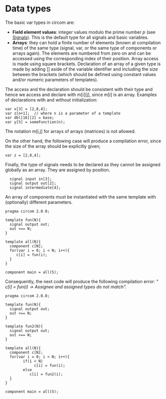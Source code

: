 # Data types

The basic var types in circom are:

* **Field element values**: integer values modulo the prime number _p_ (see [Signals](/circom-language/signals)). This is the default type for all signals and basic variables.
* **Arrays**: they can hold a finite number of elements (known at compilation time) of the same type (signal, var, or the same type of components or arrays again). The elements are numbered from zero on and can be accessed using the corresponding index of their position. Array access is made using square brackets. Declaration of an array of a given type is made by adding \[\] aside of the variable identifier and including the size between the brackets (which should be defined using constant values and/or numeric parameters of templates).

The access and the declaration should be consistent with their type and hence we access and declare with m\[i\]\[j\], since m\[i\] is an array. Examples of declarations with and without initialization:

```text
var x[3] = [2,8,4];
var z[n+1];  // where n is a parameter of a template
var dbl[16][2] = base;
var y[5] = someFunction(n);
```

The notation m\[i,j\] for arrays of arrays (matrices) is not allowed.

On the other hand, the following case will produce a compilation error, since the size of the array should be explicitly given;

```text
var z = [2,8,4];
```

Finally, the type of signals needs to be declared as they cannot be assigned globally as an array. They are assigned by position.

```text
  signal input in[3];
  signal output out[2];
  signal intermediate[4];
```

An array of components must be instantiated with the same template with (optionally) different parameters.

```text
pragma circom 2.0.0;

template fun(N){
  signal output out;
  out <== N;
}

template all(N){
  component c[N];
  for(var i = 0; i < N; i++){
     c[i] = fun(i);
  }
}

component main = all(5);
```
Consequently, the next code will produce the following compilation error: _" c\[i\] = fun\(i\) -&gt; Assignee and assigned types do not match"._

```text
pragma circom 2.0.0;

template fun(N){
  signal output out;
  out <== N;
}

template fun2(N){
  signal output out;
  out <== N;
}

template all(N){
  component c[N];
  for(var i = 0; i < N; i++){
        if(i < N)
             c[i] = fun(i);
        else
           c[i] = fun2(i);
  }
}

component main = all(5);
```

